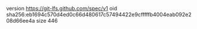 version https://git-lfs.github.com/spec/v1
oid sha256:eb1694c570d4ed0c66d480617c57494422e9cfffffb4004eab092e208d66ee4a
size 446
